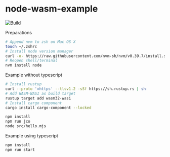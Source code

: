 # node-wasm-example

[![Build](https://github.com/avrabe/node-wasm-example/actions/workflows/webpack.yml/badge.svg)](https://github.com/avrabe/node-wasm-example/actions/workflows/webpack.yml)

Preparations

```sh
# Append nvm to zsh on Mac OS X
touch ~/.zshrc
# Install node version manager
curl -o- https://raw.githubusercontent.com/nvm-sh/nvm/v0.39.7/install.sh | bash
# Reopen shell/terminal
nvm install node
```

Example without typescript

```sh
# Install rustup
curl --proto '=https' --tlsv1.2 -sSf https://sh.rustup.rs | sh
# Add WASM-WASI as build target
rustup target add wasm32-wasi
# Install cargo component
cargo install cargo-component --locked
```

```sh
npm install
npm run jco
node src/hello.mjs
```

Example using typescript

```sh
npm install
npm run start
```
